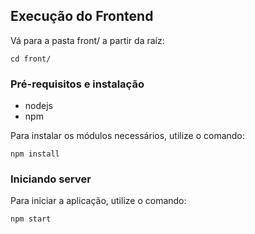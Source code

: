 ## Execução do Frontend

Vá para a pasta front/ a partir da raíz:

```
cd front/
```

### Pré-requisitos e instalação

- nodejs
- npm

Para instalar os módulos necessários, utilize o comando:

```
npm install
```

### Iniciando server

Para iniciar a aplicação, utilize o comando:

```
npm start
```
